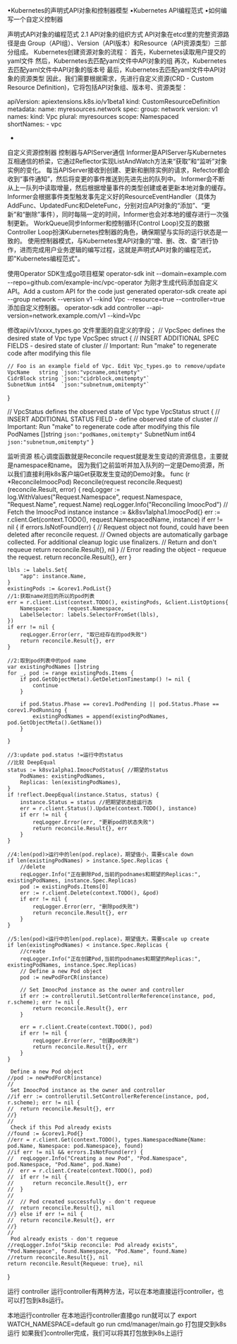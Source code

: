•Kubernetes的声明式API对象和控制器模型
•Kubernetes API编程范式
•如何编写一个自定义控制器

声明式API对象的编程范式
2.1 API对象的组织方式
API对象在etcd里的完整资源路径是由 Group（API组）、Version（API版本）和Resource（API资源类型）三部分组成。
Kubernetes创建资源对象的流程：
首先，Kubernetes读取用户提交的yaml文件
然后，Kubernetes去匹配yaml文件中API对象的组
再次，Kubernetes去匹配yaml文件中API对象的版本号
最后，Kubernetes去匹配yaml文件中API对象的资源类型
因此，我们需要根据需求，先进行自定义资源(CRD - Custom Resource Definition)，它将包括API对象组、版本号、资源类型：



apiVersion: apiextensions.k8s.io/v1beta1
kind: CustomResourceDefinition
metadata:
    name: myresources.network
spec: 
    group: network
    version: v1
    names:
      kind: Vpc
      plural: myresources
    scope: Namespaced  
	shortNames:
    - vpc
 
 - 
自定义资源控制器
控制器与APIServer通信
Informer是APIServer与Kubernetes互相通信的桥梁，它通过Reflector实现ListAndWatch方法来“获取”和“监听”对象实例的变化。
每当APIServer接收到创建、更新和删除实例的请求，Refector都会收到“事件通知”，然后将变更的事件推送到先进先出的队列中。
Informer会不断从上一队列中读取增量，然后根据增量事件的类型创建或者更新本地对象的缓存。Informer会根据事件类型触发事先定义好的ResourceEventHandler（具体为AddFunc、UpdatedFunc和DeleteFunc，分别对应API对象的“添加”、“更新”和“删除”事件），同时每隔一定的时间，Informer也会对本地的缓存进行一次强制更新。
WorkQueue同步Informer和控制循环(Control Loop)交互的数据
Controller Loop扮演Kubernetes控制器的角色，确保期望与实际的运行状态是一致的。
使用控制器模式，与Kubernetes里API对象的“增、删、改、查”进行协作，进而完成用户业务逻辑的编写过程，这就是声明式API对象的编程范式，即"Kubernetes编程范式"。


使用Operator SDK生成go项目框架
operator-sdk init --domain=example.com --repo=github.com/example-inc/vpc-operator
为刚才生成代码添加自定义API。Add a custom API for the code just generated
operator-sdk create api --group network --version v1 --kind Vpc --resource=true --controller=true
添加自定义控制器。
operator-sdk add controller --api-version=network.example.com/v1 --kind=Vpc

修改api/v1/xxxx_types.go 文件里面的自定义的字段；
// VpcSpec defines the desired state of Vpc
type VpcSpec struct {
	// INSERT ADDITIONAL SPEC FIELDS - desired state of cluster
	// Important: Run "make" to regenerate code after modifying this file

	// Foo is an example field of Vpc. Edit Vpc_types.go to remove/update
	VpcName   string `json:"vpcname,omitempty"`
	CidrBlock string `json:"cidrblock,omitempty"`
	SubnetNum int64  `json:"subnetnum,omitempty"`
}

// VpcStatus defines the observed state of Vpc
type VpcStatus struct {
	// INSERT ADDITIONAL STATUS FIELD - define observed state of cluster
	// Important: Run "make" to regenerate code after modifying this file
	PodNames  []string `json:"podNames,omitempty"`
	SubnetNum int64    `json:"subnetnum,omitempty"`
}

监听资源
核心调度函数就是Reconcile
request就是发生变动的资源信息，主要就是namespace和name。
因为我们之前监听并加入队列的一定是Demo资源，所以我们直接利用k8s客户端Get获取发生变动的Demo对象。
func (r *ReconcileImoocPod) Reconcile(request reconcile.Request) (reconcile.Result, error) {
	reqLogger := log.WithValues("Request.Namespace", request.Namespace, "Request.Name", request.Name)
	reqLogger.Info("Reconciling ImoocPod")
	// Fetch the ImoocPod instance
	instance := &k8sv1alpha1.ImoocPod{}
	err := r.client.Get(context.TODO(), request.NamespacedName, instance)
	if err != nil {
		if errors.IsNotFound(err) {
			// Request object not found, could have been deleted after reconcile request.
			// Owned objects are automatically garbage collected. For additional cleanup logic use finalizers.
			// Return and don't requeue
			return reconcile.Result{}, nil
		}
		// Error reading the object - requeue the request.
		return reconcile.Result{}, err
	}
 
	lbls := labels.Set{
		"app": instance.Name,
	}
	existingPods := &corev1.PodList{}
	//1:获取name对应的所以的pod列表
	err = r.client.List(context.TODO(), existingPods, &client.ListOptions{
		Namespace:     request.Namespace,
		LabelSelector: labels.SelectorFromSet(lbls),
	})
	if err != nil {
		reqLogger.Error(err, "取已经存在的pod失败")
		return reconcile.Result{}, err
	}
 
	//2:取到pod列表中的pod name
	var existingPodNames []string
	for _, pod := range existingPods.Items {
		if pod.GetObjectMeta().GetDeletionTimestamp() != nil {
			continue
		}
 
		if pod.Status.Phase == corev1.PodPending || pod.Status.Phase == corev1.PodRunning {
			existingPodNames = append(existingPodNames, pod.GetObjectMeta().GetName())
		}
 
	}
 
	//3:update pod.status !=运行中的status
	//比较 DeepEqual
	status := k8sv1alpha1.ImoocPodStatus{ //期望的status
		PodNames: existingPodNames,
		Replicas: len(existingPodNames),
	}
	if !reflect.DeepEqual(instance.Status, status) {
		instance.Status = status //把期望状态给运行态
		err = r.client.Status().Update(context.TODO(), instance)
		if err != nil {
			reqLogger.Error(err, "更新pod的状态失败")
			return reconcile.Result{}, err
		}
	}
 
	//4:len(pod)>运行中的len(pod.replace)，期望值小，需要scale down
	if len(existingPodNames) > instance.Spec.Replicas {
		//delete
		reqLogger.Info("正在删除Pod,当前的podnames和期望的Replicas:", existingPodNames, instance.Spec.Replicas)
		pod := existingPods.Items[0]
		err := r.client.Delete(context.TODO(), &pod)
		if err != nil {
			reqLogger.Error(err, "删除pod失败")
			return reconcile.Result{}, err
		}
	}
 
	//5:len(pod)<运行中的len(pod.replace)，期望值大，需要scale up create
	if len(existingPodNames) < instance.Spec.Replicas {
		//create
		reqLogger.Info("正在创建Pod,当前的podnames和期望的Replicas:", existingPodNames, instance.Spec.Replicas)
		// Define a new Pod object
		pod := newPodForCR(instance)
 
		// Set ImoocPod instance as the owner and controller
		if err := controllerutil.SetControllerReference(instance, pod, r.scheme); err != nil {
			return reconcile.Result{}, err
		}
 
		err = r.client.Create(context.TODO(), pod)
		if err != nil {
			reqLogger.Error(err, "创建pod失败")
			return reconcile.Result{}, err
		}
	}
 
	 Define a new Pod object
	//pod := newPodForCR(instance)
	//
	 Set ImoocPod instance as the owner and controller
	//if err := controllerutil.SetControllerReference(instance, pod, r.scheme); err != nil {
	//	return reconcile.Result{}, err
	//}
	//
	 Check if this Pod already exists
	//found := &corev1.Pod{}
	//err = r.client.Get(context.TODO(), types.NamespacedName{Name: pod.Name, Namespace: pod.Namespace}, found)
	//if err != nil && errors.IsNotFound(err) {
	//	reqLogger.Info("Creating a new Pod", "Pod.Namespace", pod.Namespace, "Pod.Name", pod.Name)
	//	err = r.client.Create(context.TODO(), pod)
	//	if err != nil {
	//		return reconcile.Result{}, err
	//	}
	//
	//	// Pod created successfully - don't requeue
	//	return reconcile.Result{}, nil
	//} else if err != nil {
	//	return reconcile.Result{}, err
	//}
	//
	 Pod already exists - don't requeue
	//reqLogger.Info("Skip reconcile: Pod already exists", "Pod.Namespace", found.Namespace, "Pod.Name", found.Name)
	//return reconcile.Result{}, nil
	return reconcile.Result{Requeue: true}, nil
}

运行 controller
运行controller有两种方法，可以在本地直接运行controller，也可以打包到k8s运行。

本地运行controller
在本地运行controller直接go run就可以了
export WATCH_NAMESPACE=default
go run cmd/manager/main.go
打包提交到k8s运行
如果我们controller完成，我们可以将其打包放到k8s上运行
